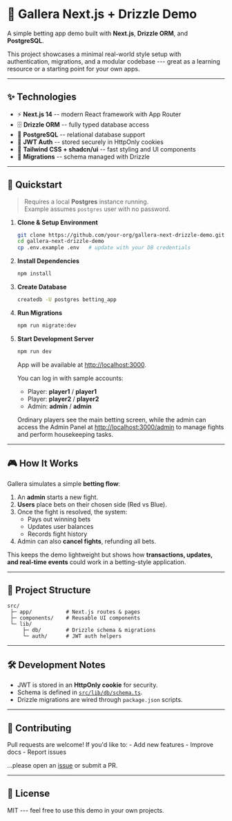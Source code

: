 # 🐓 Gallera Next.js + Drizzle Demo

A simple betting app demo built with **Next.js**, **Drizzle ORM**, and
**PostgreSQL**.

This project showcases a minimal real-world style setup with authentication,
migrations, and a modular codebase --- great as a learning resource or a
starting point for your own apps.

---

## ✨ Technologies

- ⚡ **Next.js 14** -- modern React framework with App Router
- 🗄️ **Drizzle ORM** -- fully typed database access
- 🐘 **PostgreSQL** -- relational database support
- 🔐 **JWT Auth** -- stored securely in HttpOnly cookies
- 🎨 **Tailwind CSS + shadcn/ui** -- fast styling and UI components
- 🔄 **Migrations** -- schema managed with Drizzle

---

## 🚀 Quickstart

> Requires a local **Postgres** instance running.\
> Example assumes `postgres` user with no password.

1.  **Clone & Setup Environment**

    ```bash
    git clone https://github.com/your-org/gallera-next-drizzle-demo.git
    cd gallera-next-drizzle-demo
    cp .env.example .env   # update with your DB credentials
    ```

2.  **Install Dependencies**

    ```bash
    npm install
    ```

3.  **Create Database**

    ```bash
    createdb -U postgres betting_app
    ```

4.  **Run Migrations**

    ```bash
    npm run migrate:dev
    ```

5.  **Start Development Server**

    ```bash
    npm run dev
    ```

    App will be available at <http://localhost:3000>.

    You can log in with sample accounts:

    - Player: **player1** / **player1**
    - Player: **player2** / **player2**
    - Admin: **admin** / **admin**

    Ordinary players see the main betting screen, while the admin can access the Admin Panel at <http://localhost:3000/admin> to manage fights and perform housekeeping tasks.

---

## 🎮 How It Works

Gallera simulates a simple **betting flow**:

1.  An **admin** starts a new fight.
2.  **Users** place bets on their chosen side (Red vs Blue).
3.  Once the fight is resolved, the system:
    - Pays out winning bets
    - Updates user balances
    - Records fight history
4.  Admin can also **cancel fights**, refunding all bets.

This keeps the demo lightweight but shows how **transactions, updates,
and real-time events** could work in a betting-style application.

---

## 📂 Project Structure

    src/
     ├─ app/           # Next.js routes & pages
     ├─ components/    # Reusable UI components
     └─ lib/
         ├─ db/        # Drizzle schema & migrations
         └─ auth/      # JWT auth helpers

---

## 🛠️ Development Notes

- JWT is stored in an **HttpOnly cookie** for security.
- Schema is defined in [`src/lib/db/schema.ts`](src/lib/db/schema.ts).
- Drizzle migrations are wired through `package.json` scripts.

---

## 🤝 Contributing

Pull requests are welcome! If you'd like to: - Add new features -
Improve docs - Report issues

...please open an
[issue](https://github.com/your-org/gallera-next-drizzle-demo/issues) or
submit a PR.

---

## 📜 License

MIT --- feel free to use this demo in your own projects.
